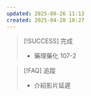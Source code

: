 ```yaml
---
updated: 2025-08-26 11:13
created: 2025-04-20 18:27
---
```


> [!SUCCESS] 完成
>- 藥理藥化 107-2

> [!FAQ] 追蹤
>  - 介紹影片延遲

